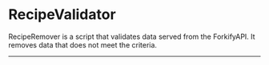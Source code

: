 # RecipeValidator

RecipeRemover is a script that validates data served from the ForkifyAPI.
It removes data that does not meet the criteria.




---

